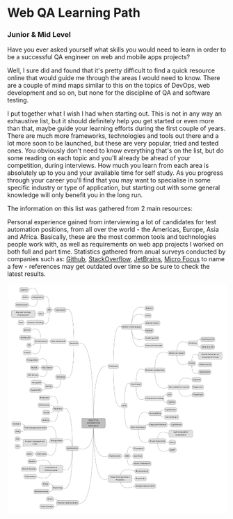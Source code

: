 # Web QA Learning Path
### Junior & Mid Level

Have you ever asked yourself what skills you would need to learn in order to be a successful QA engineer on web and mobile apps projects?

Well, I sure did and found that it's pretty difficult to find a quick resource online that would guide me through the areas I would need to know. There are a couple of mind maps similar to this on the topics of DevOps, web development and so on, but none for the discipline of QA and software testing.

I put together what I wish I had when starting out. This is not in any way an exhaustive list, but it should definitely help you get started or even more than that, maybe guide your learning efforts during the first couple of years. There are much more frameworks, technologies and tools out there and a lot more soon to be launched, but these are very popular, tried and tested ones. You obviously don't need to know everything that's on the list, but do some reading on each topic and you'll already be ahead of your competition, during interviews. How much you learn from each area is absolutely up to you and your available time for self study. As you progress through your career you'll find that you may want to specialise in some specific industry or type of application, but starting out with some general knowledge will only benefit you in the long run.

The information on this list was gathered from 2 main resources:

Personal experience gained from interviewing a lot of candidates for test automation positions, from all over the world - the Americas, Europe, Asia and Africa. Basically, these are the most common tools and technologies people work with, as well as requirements on web app projects I worked on both full and part time.
Statistics gathered from anual surveys conducted by companies such as: [Github](https://octoverse.github.com/#overview), [StackOverflow](https://insights.stackoverflow.com/survey/), [JetBrains](https://www.jetbrains.com/lp/devecosystem-2021/), [Micro Focus](https://www.microfocus.com/en-us/marketing/world-quality-report-2020-21) to name a few - references may get outdated over time so be sure to check the latest results.

![Web QA Learning Path](./testing_learning_path.png)

